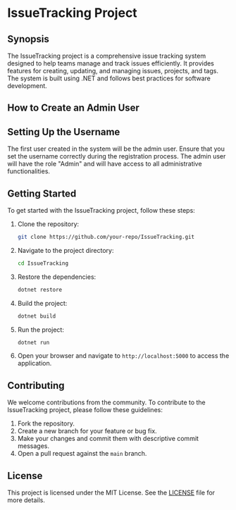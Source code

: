 # IssueTracking Project

## Synopsis

The IssueTracking project is a comprehensive issue tracking system designed to help teams manage and track issues efficiently. It provides features for creating, updating, and managing issues, projects, and tags. The system is built using .NET and follows best practices for software development.

## How to Create an Admin User

## Setting Up the Username

The first user created in the system will be the admin user. Ensure that you set the username correctly during the registration process. The admin user will have the role "Admin" and will have access to all administrative functionalities.

## Getting Started

To get started with the IssueTracking project, follow these steps:

1. Clone the repository:
   ```sh
   git clone https://github.com/your-repo/IssueTracking.git
   ```

2. Navigate to the project directory:
   ```sh
   cd IssueTracking
   ```

3. Restore the dependencies:
   ```sh
   dotnet restore
   ```

4. Build the project:
   ```sh
   dotnet build
   ```

5. Run the project:
   ```sh
   dotnet run
   ```

6. Open your browser and navigate to `http://localhost:5000` to access the application.

## Contributing

We welcome contributions from the community. To contribute to the IssueTracking project, please follow these guidelines:

1. Fork the repository.
2. Create a new branch for your feature or bug fix.
3. Make your changes and commit them with descriptive commit messages.
4. Open a pull request against the `main` branch.

## License

This project is licensed under the MIT License. See the [LICENSE](LICENSE) file for more details.
